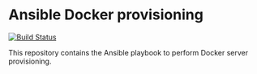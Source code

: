 # Ansible Docker provisioning

[![Build Status](https://travis-ci.com/davideimola/ansible-docker-provisioning.svg?branch=master)](https://travis-ci.com/davideimola/ansible-docker-provisioning)

This repository contains the Ansible playbook to perform Docker server provisioning.